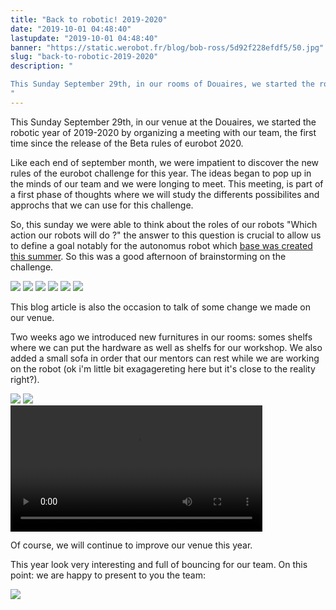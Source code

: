 ```yaml
---
title: "Back to robotic! 2019-2020"
date: "2019-10-01 04:48:40"
lastupdate: "2019-10-01 04:48:40"
banner: "https://static.werobot.fr/blog/bob-ross/5d92f228efdf5/50.jpg"
slug: "back-to-robotic-2019-2020"
description: " 

This Sunday September 29th, in our rooms of Douaires, we started the robotic year of 2019-2020 by organizing a meeting with our team, the first time 
"
---
```


This Sunday September 29th, in our venue at the Douaires, we started the robotic year of 2019-2020 by organizing a meeting with our team, the first time since the release of the Beta rules of eurobot 2020.

Like each end of september month, we were impatient to discover the new rules of the eurobot challenge for this year. The ideas began to pop up in the minds of our team and we were longing to meet. This meeting, is part of a first phase of thoughts where we will study the differents possibilites and approchs that we can use for this challenge.

So, this sunday we were able to think about the roles of our robots "Which action our robots will do ?" the answer to this question is crucial to allow us to define a goal notably for the autonomus robot which [base was created this summer](https://werobot.fr/blog/summer-fun). So this was a good afternoon of brainstorming on the challenge.

<div class="image-mosaic">
  <img src="https://static.werobot.fr/blog/bob-ross/5d92f2e41c127/50.jpg" />
  <img src="https://static.werobot.fr/blog/bob-ross/5d92f2e4a46bb/50.jpg" />
  <img src="https://static.werobot.fr/blog/bob-ross/5d92f2e349d5d/50.jpg" />
  <img src="https://static.werobot.fr/blog/bob-ross/5d92f2879f969/50.jpg" />
  <img src="https://static.werobot.fr/blog/bob-ross/5d92f25d9ba15/50.jpg" />
  <img src="https://static.werobot.fr/blog/bob-ross/5d92f488e8b56/50.jpg" />
</div>

This blog article is also the occasion to talk of some change we made on our venue.

Two weeks ago we introduced new furnitures in our rooms: somes shelfs where we can put the hardware as well as shelfs for our workshop. We also added a small sofa in order that our mentors can rest while we are working on the robot (ok i'm little bit exagagereting here but it's close to the reality right?). 

<div class="flex flex-wrap"> 
  <img src="https://static.werobot.fr/blog/bob-ross/5d92f5e46eac8/50.jpg" />
  <img src="https://static.werobot.fr/blog/bob-ross/5d92f5d98fbb3/50.jpg" />
</div>

<div class="flex justify-center mb-2">
<video controls style="width:80%">
    <source src="https://s.werobot.fr/blog/bob-ross/20190915_182329.mp4" type="video/mp4" />
</video>
</div>

Of course, we will continue to improve our venue this year. 

This year look very interesting and full of bouncing for our team. 
On this point: we are happy to present to you the team:

![](https://static.werobot.fr/blog/bob-ross/5d92f228efdf5/50.jpg)
    